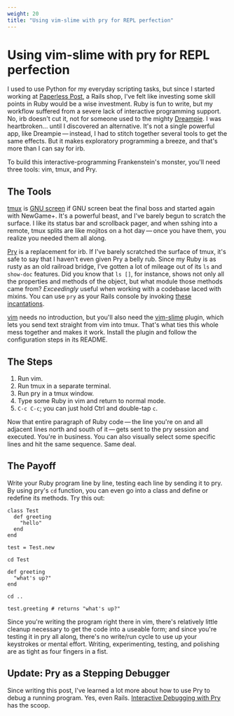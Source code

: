 ```yaml
---
weight: 20
title: "Using vim-slime with pry for REPL perfection"
---
```


# Using vim-slime with pry for REPL perfection

I used to use Python for my everyday scripting tasks, but since I started
working at [Paperless Post](http://www.paperlesspost.com), a Rails shop, I've
felt like investing some skill points in Ruby would be a wise investment. Ruby
is fun to write, but my workflow suffered from a severe lack of interactive
programming support. No, irb doesn't cut it, not for someone used to the mighty
[Dreampie](http://dreampie.sourceforge.net/). I was heartbroken... until I
discovered an alternative. It's not a single powerful app, like
Dreampie&thinsp;&#8212;&thinsp;instead, I had to stitch together several tools
to get the same effects. But it makes exploratory programming a breeze, and
that's more than I can say for irb.

To build this interactive-programming Frankenstein's monster, you'll need three
tools: vim, tmux, and Pry.

## The Tools

[tmux](http://tmux.sourceforge.net/) is
[GNU screen](http://www.gnu.org/software/screen/) if GNU screen beat the final
boss and started again with NewGame+. It's a powerful beast, and I've barely
begun to scratch the surface. I like its status bar and scrollback pager, and
when sshing into a remote, tmux splits are like mojitos on a hot
day&thinsp;&#8212;&thinsp;once you have them, you realize you needed them all
along.

[Pry](http://pry.github.com/) is a replacement for irb. If I've barely scratched
the surface of tmux, it's safe to say that I haven't even given Pry a belly rub.
Since my Ruby is as rusty as an old railroad bridge, I've gotten a lot of
mileage out of its `ls` and `show-doc` features. Did you know that `ls []`, for
instance, shows not only all the properties and methods of the object, but what
module those methods came from? _Exceedingly_ useful when working with a
codebase laced with mixins. You can use `pry` as your Rails console by invoking
[these incantations](https://github.com/pry/pry/wiki/Setting-up-Rails-or-Heroku-to-use-Pry).

[vim](http://www.vim.org/) needs no introduction, but you'll also need the
[vim-slime](https://github.com/jpalardy/vim-slime) plugin, which lets you send
text straight from vim into tmux. That's what ties this whole mess together and
makes it work. Install the plugin and follow the configuration steps in its
README.

## The Steps

1. Run vim.
2. Run tmux in a separate terminal.
3. Run pry in a tmux window.
4. Type some Ruby in vim and return to normal mode.
5. `C-c C-c`; you can just hold Ctrl and double-tap `c`.

Now that entire paragraph of Ruby code&thinsp;&#8212;&thinsp;the line you're on
and all adjacent lines north and south of it&thinsp;&#8212;&thinsp;gets sent to
the pry session and executed. You're in business. You can also visually select
some specific lines and hit the same sequence. Same deal.

## The Payoff

Write your Ruby program line by line, testing each line by sending it to pry.
By using pry's `cd` function, you can even go into a class and define or
redefine its methods. Try this out:

```
class Test
  def greeting
    "hello"
  end
end

test = Test.new

cd Test

def greeting
  "what's up?"
end

cd ..

test.greeting # returns "what's up?"
```

Since you're writing the program right there in vim, there's relatively little
cleanup necessary to get the code into a useable form; and since you're testing
it in pry all along, there's no write/run cycle to use up your keystrokes or
mental effort. Writing, experimenting, testing, and polishing are as tight as
four fingers in a fist.

## Update: Pry as a Stepping Debugger

Since writing this post, I've learned a lot more about how to use Pry to debug a
running program. Yes, even Rails. [Interactive Debugging with Pry](/technical-writing/2012-06-08-interactive-debugging-with-pry)
has the scoop.
